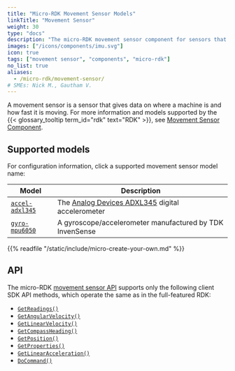 ```yaml
---
title: "Micro-RDK Movement Sensor Models"
linkTitle: "Movement Sensor"
weight: 30
type: "docs"
description: "The micro-RDK movement sensor component for sensors that measure location, kinematic data, or both."
images: ["/icons/components/imu.svg"]
icon: true
tags: ["movement sensor", "components", "micro-rdk"]
no_list: true
aliases:
  - /micro-rdk/movement-sensor/
# SMEs: Nick M., Gautham V.
---
```


A movement sensor is a sensor that gives data on where a machine is and how fast it is moving.
For more information and models supported by the {{< glossary_tooltip term_id="rdk" text="RDK" >}}, see [Movement Sensor Component](/components/movement-sensor/).

## Supported models

For configuration information, click a supported movement sensor model name:

<!-- prettier-ignore -->
| Model |Description |
| ----- | ---------- |
| [`accel-adxl345`](accel-adxl345/) | The [Analog Devices ADXL345](https://www.analog.com/en/products/adxl345.html) digital accelerometer |
| [`gyro-mpu6050`](gyro-mpu6050/) | A gyroscope/accelerometer manufactured by TDK InvenSense |

{{% readfile "/static/include/micro-create-your-own.md" %}}

## API

The micro-RDK [movement sensor API](/components/movement-sensor/#api) supports only the following client SDK API methods, which operate the same as in the full-featured RDK:

- [`GetReadings()`](/components/movement-sensor/#getreadings)
- [`GetAngularVelocity()`](/components/movement-sensor/#getangularvelocity)
- [`GetLinearVelocity()`](/components/movement-sensor/#getlinearvelocity)
- [`GetCompassHeading()`](/components/movement-sensor/#getcompassheading)
- [`GetPosition()`](/components/movement-sensor/#getposition)
- [`GetProperties()`](/components/movement-sensor/#getproperties)
- [`GetLinearAcceleration()`](/components/movement-sensor/#getlinearacceleration)
- [`DoCommand()`](/components/movement-sensor/#docommand)
